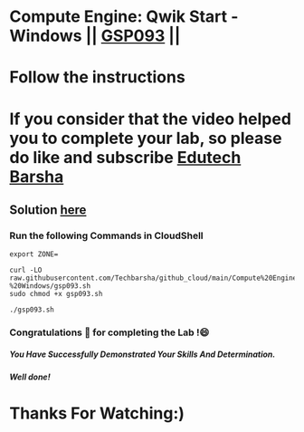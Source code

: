 # Compute Engine: Qwik Start - Windows || [GSP093](https://www.cloudskillsboost.google/focuses/560?parent=catalog) ||
# Follow the instructions

# If you consider that the video helped you to complete your lab, so please do like and subscribe [Edutech Barsha](https://www.youtube.com/@edutechbarsha)
## Solution [here](https://youtu.be/u-gxYvzS_k0)

### Run the following Commands in CloudShell
```
export ZONE=
```
```
curl -LO raw.githubusercontent.com/Techbarsha/github_cloud/main/Compute%20Engine%3A%20Qwik%20Start%20-%20Windows/gsp093.sh
sudo chmod +x gsp093.sh

./gsp093.sh
```
### Congratulations 🎉 for completing the Lab !😄

##### *You Have Successfully Demonstrated Your Skills And Determination.*

#### *Well done!*

# Thanks For Watching:)
